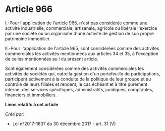 # Article 966

I.-Pour l'application de l'article 965, n'est pas considérée comme une activité industrielle, commerciale, artisanale,
agricole ou libérale l'exercice par une société ou un organisme d'une activité de gestion de son propre patrimoine
immobilier.

II.-Pour l'application de l'article 965, sont considérées comme des activités commerciales les activités mentionnées aux
articles 34 et 35, à l'exception de celles mentionnées au I du présent article.

Sont également considérées comme des activités commerciales les activités de sociétés qui, outre la gestion d'un portefeuille
de participations, participent activement à la conduite de la politique de leur groupe et au contrôle de leurs filiales et
rendent, le cas échéant et à titre purement interne, des services spécifiques, administratifs, juridiques, comptables,
financiers et immobiliers.

**Liens relatifs à cet article**

_Créé par_:

  - Loi n°2017-1837 du 30 décembre 2017 - art. 31 (V)
